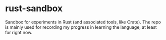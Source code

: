 # rust-sandbox

Sandbox for experiments in Rust (and associated tools, like Crate). The repo is mainly used for recording my progress in learning the language, at least for right now.